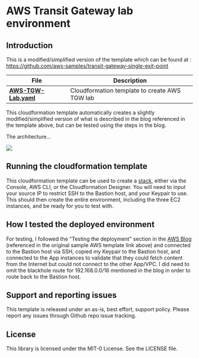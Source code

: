 # AWS Transit Gateway lab environment

## Introduction

This is a modified/simplified version of the template which can be found at : https://github.com/aws-samples/transit-gateway-single-exit-point

File | Description
------------ | -------------
[**AWS-TGW-Lab.yaml**](https://github.com/zscaler-bd-sa/AWS/blob/main/Zscaler/AWS-TGW-Lab/AWS-TGW-Lab.yaml) | Cloudformation template to create AWS TGW lab

This cloudformation template automatically creates a slightly modified/simplified version of what is described in the blog referenced in the template above, but can be tested using the steps in the blog.

The architecture...

<img src="https://github.com/zscaler-bd-sa/AWS/blob/main/Zscaler/AWS-TGW-Lab/images/AWS-TGW-Lab-Diagram.png">

## Running the cloudformation template

This cloudformation template can be used to create a [stack](https://docs.aws.amazon.com/AWSCloudFormation/latest/UserGuide/stacks.html), either via the Console, AWS CLI, or the Cloudformation Designer. You will need to input your source IP to restrict SSH to the Bastion host, and your Keypair to use. This should then create the entire environment, including the three EC2 instances, and be ready for you to test with.

## How I tested the deployed environment

For testing, I followed the "Testing the deployment" section in the [AWS Blog](https://aws.amazon.com/blogs/networking-and-content-delivery/creating-a-single-internet-exit-point-from-multiple-vpcs-using-aws-transit-gateway/) (referenced in the original sample AWS template link above) and connected to the Bastion host via SSH, copied my Keypair to the Bastion host, and connected to the App instances to validate that they could fetch content from the Internet but could not connect to the other App/VPC. I did need to omit the blackhole route for 192.168.0.0/16 mentioned in the blog in order to route back to the Bastion host.

## Support and reporting issues

This template is released under an as-is, best effort, support policy. Please report any issues through Github repo issue tracking.

## License

This library is licensed under the MIT-0 License. See the LICENSE file.
